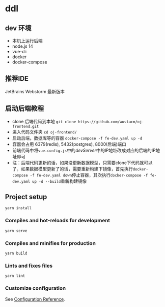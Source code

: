 # ddl

## dev 环境
- 本机上运行后端
- node.js 14
- vue-cli
- docker
- docker-compose

## 推荐IDE
JetBrains Webstorm 最新版本

## 启动后端教程
- clone 后端代码到本地 `git clone https://github.com/wustacm/oj-frontend.git`
- 进入代码文件夹 `cd oj-frontend/`
- 启动后端，数据库等的容器 `docker-compose -f fe-dev.yaml up -d`
- 容器会占用 6379(redis), 5432(postgres), 8000(后端)端口
- 前端代码中将`vue.config.js`中的*devServer*中的IP地址改成对应的后端的IP地址即可
- 注：后端代码更新的话，如果没更新数据模型，只需要clone下代码就可以了，如果数据模型更新了的话，需要重新构建下镜像，首先执行`docker-compose -f fe-dev.yaml down`停止容器，其次执行`docker-compose -f fe-dev.yaml up -d --build`重新构建镜像

## Project setup
```
yarn install
```

### Compiles and hot-reloads for development
```
yarn serve
```

### Compiles and minifies for production
```
yarn build
```

### Lints and fixes files
```
yarn lint
```

### Customize configuration
See [Configuration Reference](https://cli.vuejs.org/config/).
